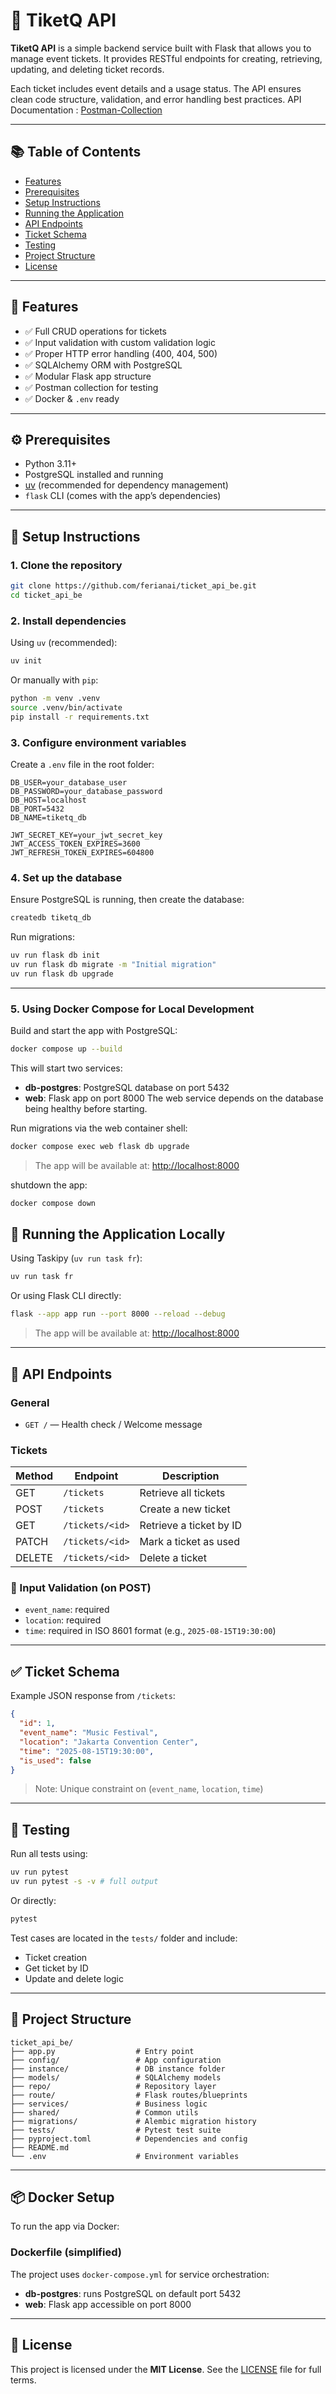 # 🎫 TiketQ API

**TiketQ API** is a simple backend service built with Flask that allows you to manage event tickets. It provides RESTful endpoints for creating, retrieving, updating, and deleting ticket records.

Each ticket includes event details and a usage status. The API ensures clean code structure, validation, and error handling best practices.
API Documentation : [Postman-Collection](https://documenter.getpostman.com/view/44239234/2sB3BAMXxQ)

---

## 📚 Table of Contents

- [Features](#-features)
- [Prerequisites](#️-prerequisites)
- [Setup Instructions](#️-setup-instructions)
- [Running the Application](#️-running-the-application)
- [API Endpoints](#️-api-endpoints)
- [Ticket Schema](#-ticket-schema)
- [Testing](#-testing)
- [Project Structure](#-project-structure)
- [License](#️-license)

---

## 🌟 Features

- ✅ Full CRUD operations for tickets
- ✅ Input validation with custom validation logic
- ✅ Proper HTTP error handling (400, 404, 500)
- ✅ SQLAlchemy ORM with PostgreSQL
- ✅ Modular Flask app structure
- ✅ Postman collection for testing
- ✅ Docker & `.env` ready

---

## ⚙️ Prerequisites

- Python 3.11+
- PostgreSQL installed and running
- [uv](https://docs.astral.sh/uv/) (recommended for dependency management)
- `flask` CLI (comes with the app’s dependencies)

---

## 🚀 Setup Instructions

### 1. Clone the repository

```bash
git clone https://github.com/ferianai/ticket_api_be.git
cd ticket_api_be
```

### 2. Install dependencies

Using `uv` (recommended):

```bash
uv init
```

Or manually with `pip`:

```bash
python -m venv .venv
source .venv/bin/activate
pip install -r requirements.txt
```

### 3. Configure environment variables

Create a `.env` file in the root folder:

```env
DB_USER=your_database_user
DB_PASSWORD=your_database_password
DB_HOST=localhost
DB_PORT=5432
DB_NAME=tiketq_db

JWT_SECRET_KEY=your_jwt_secret_key
JWT_ACCESS_TOKEN_EXPIRES=3600
JWT_REFRESH_TOKEN_EXPIRES=604800
```

### 4. Set up the database

Ensure PostgreSQL is running, then create the database:

```bash
createdb tiketq_db
```

Run migrations:

```bash
uv run flask db init
uv run flask db migrate -m "Initial migration"
uv run flask db upgrade
```

---

### 5. Using Docker Compose for Local Development

Build and start the app with PostgreSQL:

```bash
docker compose up --build
```

This will start two services:

- **db-postgres**: PostgreSQL database on port 5432
- **web**: Flask app on port 8000
  The web service depends on the database being healthy before starting.

Run migrations via the web container shell:

```bash
docker compose exec web flask db upgrade
```

> The app will be available at: [http://localhost:8000](http://localhost:8000)

shutdown the app:

```bash
docker compose down
```

## 🏃 Running the Application Locally

Using Taskipy (`uv run task fr`):

```bash
uv run task fr
```

Or using Flask CLI directly:

```bash
flask --app app run --port 8000 --reload --debug
```

> The app will be available at: [http://localhost:8000](http://localhost:8000)

---

## 🔌 API Endpoints

### General

- `GET /` — Health check / Welcome message

### Tickets

| Method | Endpoint        | Description             |
| ------ | --------------- | ----------------------- |
| GET    | `/tickets`      | Retrieve all tickets    |
| POST   | `/tickets`      | Create a new ticket     |
| GET    | `/tickets/<id>` | Retrieve a ticket by ID |
| PATCH  | `/tickets/<id>` | Mark a ticket as used   |
| DELETE | `/tickets/<id>` | Delete a ticket         |

### 📝 Input Validation (on POST)

- `event_name`: required
- `location`: required
- `time`: required in ISO 8601 format (e.g., `2025-08-15T19:30:00`)

---

## ✅ Ticket Schema

Example JSON response from `/tickets`:

```json
{
  "id": 1,
  "event_name": "Music Festival",
  "location": "Jakarta Convention Center",
  "time": "2025-08-15T19:30:00",
  "is_used": false
}
```

> Note: Unique constraint on (`event_name`, `location`, `time`)

---

## 🧪 Testing

Run all tests using:

```bash
uv run pytest
uv run pytest -s -v # full output
```

Or directly:

```bash
pytest
```

Test cases are located in the `tests/` folder and include:

- Ticket creation
- Get ticket by ID
- Update and delete logic

---

## 📁 Project Structure

```
ticket_api_be/
├── app.py                  # Entry point
├── config/                 # App configuration
├── instance/               # DB instance folder
├── models/                 # SQLAlchemy models
├── repo/                   # Repository layer
├── route/                  # Flask routes/blueprints
├── services/               # Business logic
├── shared/                 # Common utils
├── migrations/             # Alembic migration history
├── tests/                  # Pytest test suite
├── pyproject.toml          # Dependencies and config
├── README.md
└── .env                    # Environment variables
```

---

## 📦 Docker Setup

To run the app via Docker:

### Dockerfile (simplified)

The project uses `docker-compose.yml` for service orchestration:

- **db-postgres**: runs PostgreSQL on default port 5432
- **web**: Flask app accessible on port 8000

---

## 📜 License

This project is licensed under the **MIT License**.
See the [LICENSE](./LICENSE) file for full terms.
